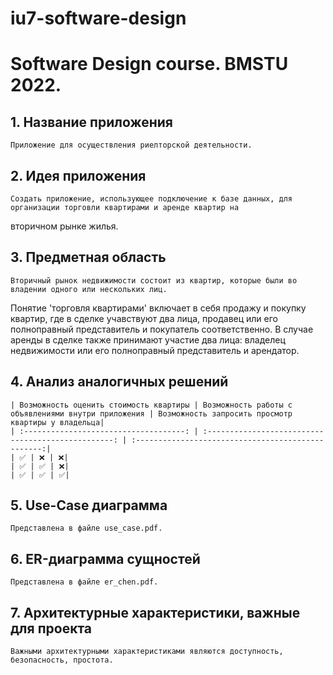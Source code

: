 # iu7-software-design

# Software Design course. BMSTU 2022.

## 1. Название приложения
	Приложение для осуществления риелторской деятельности.

## 2. Идея приложения
	Создать приложение, использующее подключение к базе данных, для организации торговли квартирами и аренде квартир на 
вторичном рынке жилья.

## 3. Предметная область
	Вторичный рынок недвижимости состоит из квартир, которые были во владении одного или нескольких лиц. 
Понятие 'торговля квартирами' включает в себя продажу и покупку квартир, где в сделке учавствуют два лица, продавец или 
его полноправный представитель и покупатель соответственно. В случае аренды в сделке также принимают участие два лица: 
владелец недвижимости или его полноправный представитель и арендатор. 

## 4. Анализ аналогичных решений
	| Возможность оценить стоимость квартиры | Возможность работы с объявлениями внутри приложения | Возможность запросить просмотр квартиры у владельца|
	| :------------------------------------: | :-------------------------------------------------: | :-------------------------------------------------:|
	| ✅ | ❌ | ❌|
	| ✅ | ✅ | ❌|
	| ✅ | ✅ | ✅|

## 5. Use-Case диаграмма
	Представлена в файле use_case.pdf.

## 6. ER-диаграмма сущностей
	Представлена в файле er_chen.pdf.

## 7. Архитектурные характеристики, важные для проекта
	Важными архитектурными характеристиками являются доступность, безопасность, простота.
